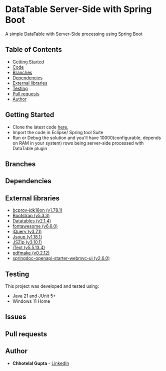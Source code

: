 # DataTable Server-Side with Spring Boot

A simple DataTable with Server-Side processing using Spring Boot

## Table of Contents

* [Getting Started](#getting-started)
* [Code](https://github.com/guptachhotelal/DTGrid)
* [Branches](#branches)
* [Dependencies](#dependencies)
* [External libraries](#external-libraries)
* [Testing](#testing)
* [Pull requests](#pull-requests)
* [Author](#author)

## Getting Started

* Clone the latest code [here](https://github.com/guptachhotelal/DTGrid),
* Import the code in Eclipse/ Spring tool Suite
* Run or Debug the solution and you'll have 10000(configurable, depends on RAM in your system) rows being server-side processed with DataTable plugin

## Branches

## Dependencies

## External libraries

* [bcprov-jdk18on (v1.78.1)](https://www.bouncycastle.org/java.html)
* [Bootstrap (v5.3.3)](https://getbootstrap.com/)
* [Datatables (v2.1.4)](https://datatables.net/)
* [fontawesome (v6.6.0)](https://fontawesome.com)
* [jQuery (v3.7.1)](https://jquery.com/)
* [Jsoup (v1.18.1)](https://jsoup.org/)
* [JSZip (v3.10.1)](https://stuk.github.io/jszip/)
* [iText (v5.5.13.4)](https://itextpdf.com/products/itext-5-legacy)
* [pdfmake (v0.2.12)](pdfmake.org)
* [springdoc-openapi-starter-webmvc-ui (v2.6.0)](https://springdoc.org/)


## Testing

This project was developed and tested using:

* Java 21 and JUnit 5+
* Windows 11 Home

## Issues

## Pull requests

## Author

* **Chhotelal Gupta** - [LinkedIn](https://www.linkedin.com/in/guptachhotelal)
